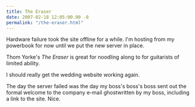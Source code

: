 ```yaml
---
title: The Eraser
date: 2007-02-18 12:05:00.00 -8
permalink: "/the-eraser.html"
---
```

Hardware failure took the site offline for a while. I'm hosting from my powerbook for now until we put the new server in place.

Thom Yorke's _The Eraser_ is great for noodling along to for guitarists of limited ability.

I should really get the wedding website working again.

The day the server failed was the day my boss's boss's boss sent out the formal welcome to the company e-mail ghostwritten by my boss, including a link to the site. Nice.

